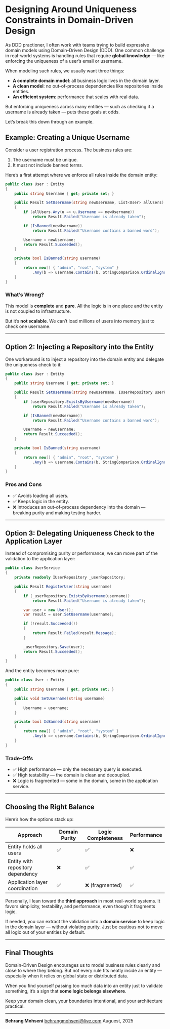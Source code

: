 # Designing Around Uniqueness Constraints in Domain-Driven Design

As DDD practioner, I often work with teams trying to build expressive domain models using Domain-Driven Design (DDD). One common challenge in real-world systems is handling rules that require **global knowledge** — like enforcing the uniqueness of a user’s email or username.

When modeling such rules, we usually want three things:
- **A complete domain model**: all business logic lives in the domain layer.
- **A clean model**: no out-of-process dependencies like repositories inside entities.
- **An efficient system**: performance that scales with real data.

But enforcing uniqueness across many entities — such as checking if a username is already taken — puts these goals at odds.

Let’s break this down through an example.

## Example: Creating a Unique Username

Consider a user registration process. The business rules are:
1. The username must be unique.
2. It must not include banned terms.

Here’s a first attempt where we enforce all rules inside the domain entity:

```csharp
public class User : Entity
{
    public string Username { get; private set; }

    public Result SetUsername(string newUsername, List<User> allUsers)
    {
        if (allUsers.Any(u => u.Username == newUsername))
            return Result.Failed("Username is already taken");

        if (IsBanned(newUsername))
            return Result.Failed("Username contains a banned word");

        Username = newUsername;
        return Result.Succeeded();
    }

    private bool IsBanned(string username)
    {
        return new[] { "admin", "root", "system" }
            .Any(b => username.Contains(b, StringComparison.OrdinalIgnoreCase));
    }
}
```

### What’s Wrong?

This model is **complete** and **pure**. All the logic is in one place and the entity is not coupled to infrastructure.

But it’s **not scalable**. We can’t load millions of users into memory just to check one username.

---

## Option 2: Injecting a Repository into the Entity

One workaround is to inject a repository into the domain entity and delegate the uniqueness check to it:

```csharp
public class User : Entity
{
    public string Username { get; private set; }

    public Result SetUsername(string newUsername, IUserRepository userRepository)
    {
        if (userRepository.ExistsByUsername(newUsername))
            return Result.Failed("Username is already taken");

        if (IsBanned(newUsername))
            return Result.Failed("Username contains a banned word");

        Username = newUsername;
        return Result.Succeeded();
    }

    private bool IsBanned(string username)
    {
        return new[] { "admin", "root", "system" }
            .Any(b => username.Contains(b, StringComparison.OrdinalIgnoreCase));
    }
}
```

### Pros and Cons

- ✅ Avoids loading all users.
- ✅ Keeps logic in the entity.
- ❌ Introduces an out-of-process dependency into the domain — breaking purity and making testing harder.

---

## Option 3: Delegating Uniqueness Check to the Application Layer

Instead of compromising purity or performance, we can move part of the validation to the application layer:

```csharp
public class UserService
{
    private readonly IUserRepository _userRepository;

    public Result RegisterUser(string username)
    {
        if (_userRepository.ExistsByUsername(username))
            return Result.Failed("Username is already taken");

        var user = new User();
        var result = user.SetUsername(username);

        if (!result.Succeeded())
        {
            return Result.Failed(result.Message);
        }

        _userRepository.Save(user);
        return Result.Succeeded();
    }
}
```

And the entity becomes more pure:

```csharp
public class User : Entity
{
    public string Username { get; private set; }

    public void SetUsername(string username)
    {
        Username = username;
    }

    private bool IsBanned(string username)
    {
        return new[] { "admin", "root", "system" }
            .Any(b => username.Contains(b, StringComparison.OrdinalIgnoreCase));
    }
}
```

### Trade-Offs

- ✅ High performance — only the necessary query is executed.
- ✅ High testability — the domain is clean and decoupled.
- ❌ Logic is fragmented — some in the domain, some in the application service.

---

## Choosing the Right Balance

Here’s how the options stack up:

| Approach                           | Domain Purity | Logic Completeness | Performance |
|-----------------------------------|----------------|---------------------|-------------|
| Entity holds all users            | ✅             | ✅                  | ❌          |
| Entity with repository dependency | ❌             | ✅                  | ✅          |
| Application layer coordination    | ✅             | ❌ (fragmented)     | ✅          |

Personally, I lean toward the **third approach** in most real-world systems. It favors simplicity, testability, and performance, even though it fragments logic.

If needed, you can extract the validation into a **domain service** to keep logic in the domain layer — without violating purity. Just be cautious not to move all logic out of your entities by default.

---

## Final Thoughts

Domain-Driven Design encourages us to model business rules clearly and close to where they belong. But not every rule fits neatly inside an entity — especially when it relies on global state or distributed data.

When you find yourself passing too much data into an entity just to validate something, it’s a sign that **some logic belongs elsewhere**.

Keep your domain clean, your boundaries intentional, and your architecture practical.

---
**Behrang Mohseni**
behrangmohseni@live.com
Auguest, 2025